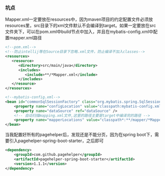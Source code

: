 ### 坑点

Mapper.xml一定要放在resources中，因为maven项目的约定配置文件必须放resources里，src目录下的xml文件默认不会编译到target。如果一定要放在src文件夹下，可以在pom.xml中build节点中加入，并且在mybatis-config.xml中配置mapper.xml路径

```xml
<!--pom.xml-->
<!--防止intellij等在Source目录下忽略.xml文件，防止编译不加入classes-->
<resources>
   <resource>
      <directory>src/main/java</directory>
      <includes>
         <include>**/*Mapper.xml</include>
      </includes>
   </resource>
</resources>

<!--mybatis-config.xml-->
<bean id="commonSqlSessionFactory" class="org.mybatis.spring.SqlSessionFactoryBean">
  	<property name="configLocation" value="classpath:mybatis-config.xml" />
  	<property name="dataSource" ref="dataSource" />
  	<!-- 自动扫描mapping.xml文件,这里的路径主要是target中编译完的路径 -->
  	<property name="mapperLocations" value="classpath*:**/mapper/*Mapper.xml" />
</bean>
```

当我配置好所有的pagehelper后，发现还是不能分页，因为在spring boot下，需要引入pagehelper-spring-boot-starter，之后即可

```xml
<dependency>
  	<groupId>com.github.pagehelper</groupId>
  	<artifactId>pagehelper-spring-boot-starter</artifactId>
  	<version>1.1.1</version>
</dependency>		
```

